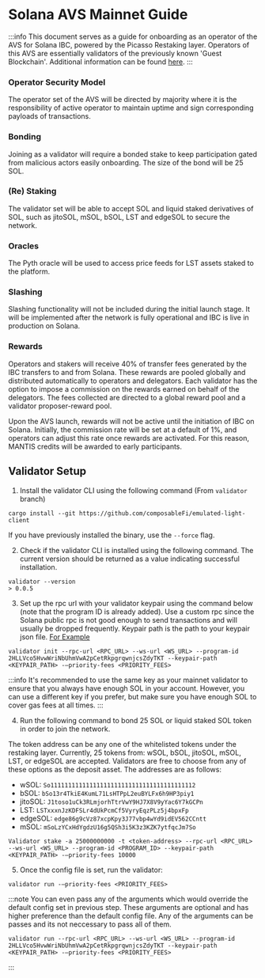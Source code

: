 # Solana AVS Mainnet Guide

:::info
This document serves as a guide for onboarding as an operator of the AVS for Solana IBC, powered by the Picasso Restaking layer. Operators of this AVS are essentially validators of the previously known 'Guest Blockchain'. Additional information can be found [here](../technology/restaking/sol-ibc-avs.md).
:::

### Operator Security Model
The operator set of the AVS will be directed by majority where it is the responsibility of active operator to maintain uptime and sign corresponding payloads of transactions.

### Bonding

Joining as a validator will require a bonded stake to keep participation gated from malicious actors easily onboarding. The size of the bond will be 25 SOL.

### (Re) Staking
The validator set will be able to accept SOL and liquid staked derivatives of SOL, such as jitoSOL, mSOL, bSOL, LST and edgeSOL to secure the network.   

### Oracles
The Pyth oracle will be used to access price feeds for LST assets staked to the platform. 

### Slashing 
Slashing functionality will not be included during the initial launch stage. It will be implemented after the network is fully operational and IBC is live in production on Solana.

### Rewards 
Operators and stakers will receive 40% of transfer fees generated by the IBC transfers to and from Solana. These rewards are pooled globally and distributed automatically to operators and delegators. Each validator has the option to impose a commission on the rewards earned on behalf of the delegators. The fees collected are directed to a global reward pool and a validator proposer-reward pool.

Upon the AVS launch, rewards will not be active until the initiation of IBC on Solana. Initially, the commission rate will be set at a default of 1%, and operators can adjust this rate once rewards are activated. For this reason, MANTIS credits will be awarded to early participants.
## Validator Setup

1. Install the validator CLI using the following command (From `validator` branch) 
```
cargo install --git https://github.com/composableFi/emulated-light-client
```

If you have previously installed the binary, use the `--force` flag.

2. Check if the validator CLI is installed using the following command. The current version should be returned as a value indicating successful installation.
```
validator --version
> 0.0.5
```
3. Set up the rpc url with your validator keypair using the command below (note that the program ID is already added). Use a custom 
rpc since the Solana public rpc is not good enough to send transactions and will usually be dropped frequently. Keypair path is the path to your keypair json file. [For Example](https://github.com/ComposableFi/emulated-light-client/blob/2313bbd4c1f838ce36b894e781ede5eb63b7c698/solana/solana-ibc/keypair.json)

```
validator init --rpc-url <RPC_URL> --ws-url <WS_URL> --program-id 2HLLVco5HvwWriNbUhmVwA2pCetRkpgrqwnjcsZdyTKT --keypair-path <KEYPAIR_PATH> -—priority-fees <PRIORITY_FEES>
```

:::info
It's recommended to use the same key as your mainnet validator to ensure that you always have enough SOL in your account. However, you can use a different key if you prefer, but make sure you have enough SOL to cover gas fees at all times.
:::

4. Run the following command to bond 25 SOL or liquid staked SOL token in order to join the network.
 
The token address can be any one of the whitelisted tokens under the restaking layer. Currently, 25 tokens from: wSOL, bSOL, jitoSOL, mSOL, LST, or edgeSOL are accepted. Validators are free to choose from any of these options as the deposit asset. The addresses are as follows:

- wSOL: `So11111111111111111111111111111111111111112`
- bSOL: `bSo13r4TkiE4KumL71LsHTPpL2euBYLFx6h9HP3piy1`
- jitoSOL: `J1toso1uCk3RLmjorhTtrVwY9HJ7X8V9yYac6Y7kGCPn`
- LST: `LSTxxxnJzKDFSLr4dUkPcmCf5VyryEqzPLz5j4bpxFp`
- edgeSOL: `edge86g9cVz87xcpKpy3J77vbp4wYd9idEV562CCntt`
- mSOL: `mSoLzYCxHdYgdzU16g5QSh3i5K3z3KZK7ytfqcJm7So`

```
Validator stake -a 25000000000 -t <token-address> --rpc-url <RPC_URL> --ws-url <WS_URL> --program-id <PROGRAM_ID> --keypair-path <KEYPAIR_PATH> -—priority-fees 10000
```
   
5. Once the config file is set, run the validator: 

```
validator run -—priority-fees <PRIORITY_FEES>
```
:::note
You can even pass any of the arguments which would override the default config set in previous step. These arguments are
optional and has higher preference than the default config file. Any of the arguments can be passes and its not neccessary to pass
all of them.

```
validator run --rpc-url <RPC_URL> --ws-url <WS_URL> --program-id 2HLLVco5HvwWriNbUhmVwA2pCetRkpgrqwnjcsZdyTKT --keypair-path <KEYPAIR_PATH> -—priority-fees <PRIORITY_FEES>
```
:::

